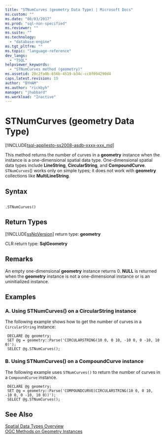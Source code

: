 ```yaml
---
title: "STNumCurves (geometry Data Type) | Microsoft Docs"
ms.custom: ""
ms.date: "08/03/2017"
ms.prod: "sql-non-specified"
ms.reviewer: ""
ms.suite: ""
ms.technology: 
  - "database-engine"
ms.tgt_pltfrm: ""
ms.topic: "language-reference"
dev_langs: 
  - "TSQL"
helpviewer_keywords: 
  - "STNumCurves method (geometry)"
ms.assetid: 20c2fa0b-656b-4519-b34c-cc8f094290d4
caps.latest.revision: 15
author: "BYHAM"
ms.author: "rickbyh"
manager: "jhubbard"
ms.workload: "Inactive"
---
```

# STNumCurves (geometry Data Type)
[!INCLUDE[tsql-appliesto-ss2008-asdb-xxxx-xxx_md](../../includes/tsql-appliesto-ss2008-asdb-xxxx-xxx-md.md)]

This method returns the number of curves in a **geometry** instance when the instance is a one-dimensional spatial data type. One-dimensional spatial data types include **LineString**, **CircularString**, and **CompoundCurve**. `STNumCurves`() works only on simple types; it does not work with **geometry** collections like **MultiLineString**.
  
## Syntax  
  
```  
  
.STNumCurves()  
```  
  
## Return Types  
 [!INCLUDE[ssNoVersion](../../includes/ssnoversion-md.md)] return type: **geometry**  
  
 CLR return type: **SqlGeometry**  
  
## Remarks  
 An empty one-dimensional **geometry** instance returns 0. **NULL** is returned when the **geometry** instance is not a one-dimensional instance or is an uninitialized instance.  
  
## Examples  
  
### A. Using STNumCurves() on a CircularString instance  
 The following example shows how to get the number of curves in a `CircularString` instance:  
  
```
 DECLARE @g geometry;  
 SET @g = geometry::Parse('CIRCULARSTRING(10 0, 0 10, -10 0, 0 -10, 10 0)');  
 SELECT @g.STNumCurves();
 ```  
  
### B. Using STNumCurves() on a CompoundCurve instance  
 The following example uses `STNumCurves()` to return the number of curves in a `CompoundCurve` instance.  
  
```
 DECLARE @g geometry;  
 SET @g = geometry::Parse('COMPOUNDCURVE(CIRCULARSTRING(10 0, 0 10, -10 0, 0 -10, 10 0))');  
 SELECT @g.STNumCurves();
 ```  
  
## See Also  
 [Spatial Data Types Overview](../../relational-databases/spatial/spatial-data-types-overview.md)   
 [OGC Methods on Geometry Instances](../../t-sql/spatial-geometry/ogc-methods-on-geometry-instances.md)  
  
  

